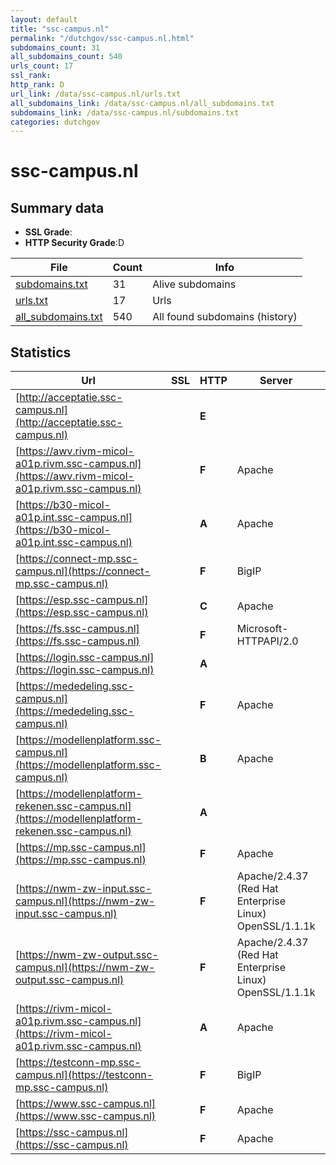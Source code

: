 ```yaml
---
layout: default
title: "ssc-campus.nl"
permalink: "/dutchgov/ssc-campus.nl.html"
subdomains_count: 31
all_subdomains_count: 540
urls_count: 17
ssl_rank: 
http_rank: D
url_link: /data/ssc-campus.nl/urls.txt
all_subdomains_link: /data/ssc-campus.nl/all_subdomains.txt
subdomains_link: /data/ssc-campus.nl/subdomains.txt
categories: dutchgov
---
```



# ssc-campus.nl
## Summary data


 - **SSL Grade**:
 - **HTTP Security Grade**:D


| File       | Count | Info |
|------------|-------|------|
|[subdomains.txt](/data/ssc-campus.nl/subdomains.txt)|31|Alive subdomains|
|[urls.txt](/data/ssc-campus.nl/urls.txt)|17|Urls|
|[all_subdomains.txt](/data/ssc-campus.nl/all_subdomains.txt)|540|All found subdomains (history)|


## Statistics


| Url | SSL | HTTP | Server | Cookie | HSTS | CORS | CTO | CSP | XFO | XXP | RP |FP| Tech |Title |
|--------|-------|-------|------|------|------|------|------|------|------|------|------|------|------|------|
|[http://acceptatie.ssc-campus.nl](http://acceptatie.ssc-campus.nl)| | **E**|| | | | | | | | :white_check_mark: | |||
|[https://awv.rivm-micol-a01p.rivm.ssc-campus.nl](https://awv.rivm-micol-a01p.rivm.ssc-campus.nl)| | **F**|Apache| | | | | | | | :white_check_mark: | |Apache HTTP Server HSTS|Redirecting...|
|[https://b30-micol-a01p.int.ssc-campus.nl](https://b30-micol-a01p.int.ssc-campus.nl)| | **A**|Apache| |:white_check_mark: | | | | :white_check_mark: | :white_check_mark: | :white_check_mark: | |Apache HTTP Server HSTS|Redirecting...|
|[https://connect-mp.ssc-campus.nl](https://connect-mp.ssc-campus.nl)| | **F**|BigIP|:warning: | | | | | :white_check_mark: | | :white_check_mark: | |F5 BigIP||
|[https://esp.ssc-campus.nl](https://esp.ssc-campus.nl)| | **C**|Apache| |:white_check_mark: | | | | | | :white_check_mark: | |Apache HTTP Server HSTS|Access Gateway|
|[https://fs.ssc-campus.nl](https://fs.ssc-campus.nl)| | **F**|Microsoft-HTTPAPI/2.0| | | | | | | | :white_check_mark: | |Microsoft HTTPAPI:2.0|Not Found|
|[https://login.ssc-campus.nl](https://login.ssc-campus.nl)| | **A**|| |:white_check_mark: | | | | :white_check_mark: | :white_check_mark: | :white_check_mark: | |HSTS Java||
|[https://mededeling.ssc-campus.nl](https://mededeling.ssc-campus.nl)| | **F**|Apache| | | | | | | | :white_check_mark: | |Apache HTTP Server HSTS|301 Moved Perman...|
|[https://modellenplatform.ssc-campus.nl](https://modellenplatform.ssc-campus.nl)| | **B**|Apache|:warning: |:white_check_mark: | | | | :white_check_mark: | :white_check_mark: | :white_check_mark: | |Apache HTTP Server HSTS|302 Found|
|[https://modellenplatform-rekenen.ssc-campus.nl](https://modellenplatform-rekenen.ssc-campus.nl)| | **A**|| |:white_check_mark: | | | | :white_check_mark: | :white_check_mark: | :white_check_mark: | :white_check_mark: |HSTS||
|[https://mp.ssc-campus.nl](https://mp.ssc-campus.nl)| | **F**|Apache| | | | | | | | :white_check_mark: | |Apache HTTP Server HSTS|302 Found|
|[https://nwm-zw-input.ssc-campus.nl](https://nwm-zw-input.ssc-campus.nl)| | **F**|Apache/2.4.37 (Red Hat Enterprise Linux) OpenSSL/1.1.1k| | | | | | | | :white_check_mark: | |Apache HTTP Server:2.4.37 OpenSSL:1.1.1k Red Hat||
|[https://nwm-zw-output.ssc-campus.nl](https://nwm-zw-output.ssc-campus.nl)| | **F**|Apache/2.4.37 (Red Hat Enterprise Linux) OpenSSL/1.1.1k| | | | | | | | :white_check_mark: | |Apache HTTP Server:2.4.37 OpenSSL:1.1.1k Red Hat|Test Page for th...|
|[https://rivm-micol-a01p.rivm.ssc-campus.nl](https://rivm-micol-a01p.rivm.ssc-campus.nl)| | **A**|Apache| |:white_check_mark: | | | | :white_check_mark: | :white_check_mark: | :white_check_mark: | |Apache HTTP Server HSTS|Redirecting...|
|[https://testconn-mp.ssc-campus.nl](https://testconn-mp.ssc-campus.nl)| | **F**|BigIP|:warning: | | | | | :white_check_mark: | | :white_check_mark: | |F5 BigIP||
|[https://www.ssc-campus.nl](https://www.ssc-campus.nl)| | **F**|Apache| | | | | | | | :white_check_mark: | |Apache HTTP Server HSTS|301 Moved Perman...|
|[https://ssc-campus.nl](https://ssc-campus.nl)| | **F**|Apache| | | | | | | | :white_check_mark: | |Apache HTTP Server HSTS|301 Moved Perman...|

